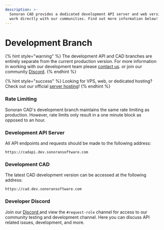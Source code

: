 ```yaml
---
description: >-
  Sonoran CAD provides a dedicated development API server and web version to
  work directly with our communities. Find out more information below!
---
```


# Development Branch

{% hint style="warning" %}
The development API and CAD branches are entirely separate from the current production version. For more information in working with our development team please [contact us](https://support.sonoransoftware.com). or join our community [Discord](http://discord.sonorancad.com/).
{% endhint %}

{% hint style="success" %}
Looking for VPS, web, or dedicated hosting? Check out our official [server hosting](../../other-products/server-hosting.md)!
{% endhint %}

### Rate Limiting

Sonoran CAD's development branch maintains the same rate limiting as production. However, rate limits only result in a one minute block as opposed to an hour.

### Development API Server

All API endpoints and requests should be made to the following address:

```text
https://cadapi.dev.sonoransoftware.com
```

### Development CAD

The latest CAD development version can be accessed at the following address:

```text
https://cad.dev.sonoransoftware.com
```

### Developer Discord

Join our [Discord ](http://discord.sonorancad.com/)and view the `#request-role` channel for access to our community testing and development channel. Here you can discuss API related issues, development, and more.


